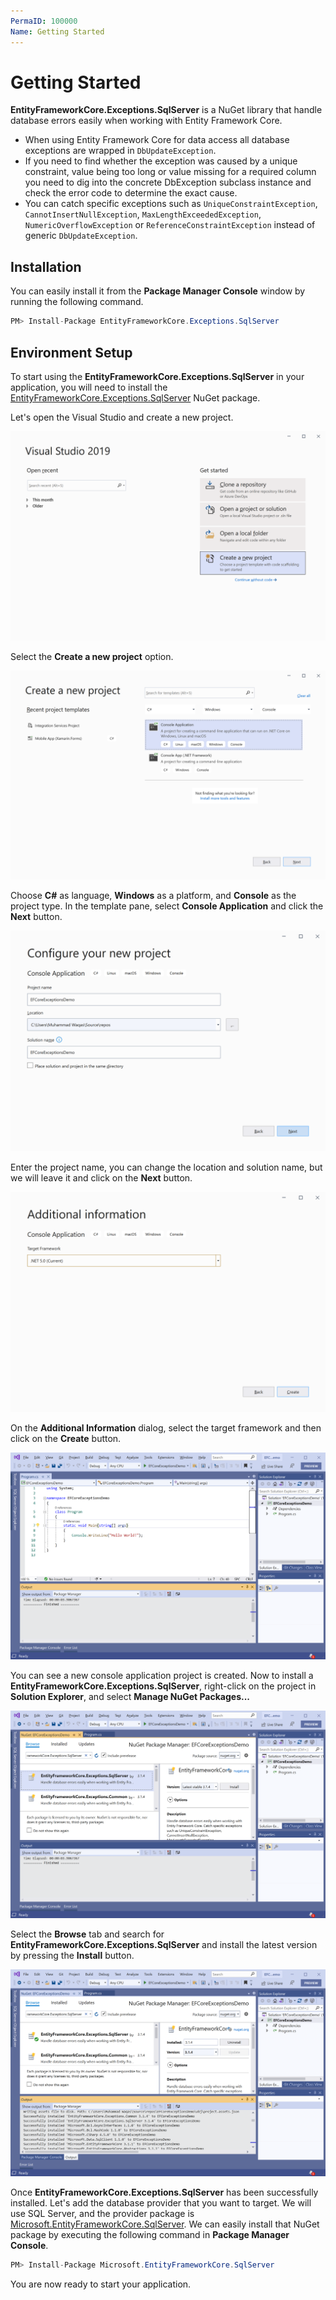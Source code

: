 ```yaml
---
PermaID: 100000
Name: Getting Started
---
```


# Getting Started

**EntityFrameworkCore.Exceptions.SqlServer** is a NuGet library that handle database errors easily when working with Entity Framework Core. 

 - When using Entity Framework Core for data access all database exceptions are wrapped in `DbUpdateException`. 
 - If you need to find whether the exception was caused by a unique constraint, value being too long or value missing for a required column you need to dig into the concrete DbException subclass instance and check the error code to determine the exact cause.
 - You can catch specific exceptions such as `UniqueConstraintException`, `CannotInsertNullException`, `MaxLengthExceededException`, `NumericOverflowException` or `ReferenceConstraintException` instead of generic `DbUpdateException`.

## Installation

You can easily install it from the **Package Manager Console** window by running the following command.

```csharp
PM> Install-Package EntityFrameworkCore.Exceptions.SqlServer
```

## Environment Setup

To start using the **EntityFrameworkCore.Exceptions.SqlServer** in your application, you will need to install the [EntityFrameworkCore.Exceptions.SqlServer](https://www.nuget.org/packages/EntityFrameworkCore.Exceptions.SqlServer) NuGet package.

Let's open the Visual Studio and create a new project.

<img src="images/setup-1.png" alt="Create a new project">

Select the **Create a new project** option.

<img src="images/setup-2.png" alt="Select Console Application template">

Choose **C#** as language, **Windows** as a platform, and **Console** as the project type. In the template pane, select **Console Application** and click the **Next** button.

<img src="images/setup-3.png" alt="Configure your new project">

Enter the project name, you can change the location and solution name, but we will leave it and click on the **Next** button.  

<img src="images/setup-4.png" alt="Additional Information">

On the **Additional Information** dialog, select the target framework and then click on the **Create** button.  

<img src="images/setup-5.png" alt="Console Application created">

You can see a new console application project is created. Now to install a **EntityFrameworkCore.Exceptions.SqlServer**, right-click on the project in **Solution Explorer**, and select **Manage NuGet Packages...**

<img src="images/setup-6.png" alt="Install EntityFrameworkCore.Exceptions.SqlServer">

Select the **Browse** tab and search for **EntityFrameworkCore.Exceptions.SqlServer** and install the latest version by pressing the **Install** button. 

<img src="images/setup-7.png" alt="EntityFrameworkCore.Exceptions.SqlServer installed successfully">

Once **EntityFrameworkCore.Exceptions.SqlServer** has been successfully installed. Let's add the database provider that you want to target. We will use SQL Server, and the provider package is [Microsoft.EntityFrameworkCore.SqlServer](https://www.nuget.org/packages/Microsoft.EntityFrameworkCore.SqlServer). We can easily install that NuGet package by executing the following command in **Package Manager Console**. 

```csharp
PM> Install-Package Microsoft.EntityFrameworkCore.SqlServer
```

You are now ready to start your application.
